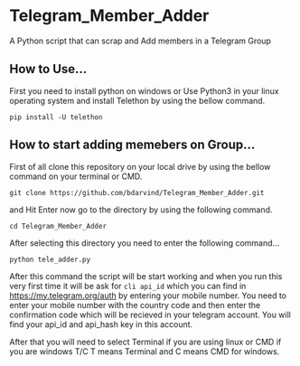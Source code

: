 # Telegram_Member_Adder
A Python script that can scrap and Add members in a Telegram Group

## How to Use...
First you need to install python on windows or Use Python3 in your linux operating system and install Telethon by using the bellow command.

```cli
pip install -U telethon
```
## How to start adding memebers on Group...
First of all clone this repository on your local drive by using the bellow command on your terminal or CMD.

```cli
git clone https://github.com/bdarvind/Telegram_Member_Adder.git
```
and Hit Enter now go to the directory by using the following command.

```cli
cd Telegram_Member_Adder
```
After selecting this directory you need to enter the following command...
```cli
python tele_adder.py
```
After this command the script will be start working and when you run this very first time it will be ask for ```cli api_id``` which you can find in https://my.telegram.org/auth by entering your mobile number.
You need to enter your mobile number with the country code and then enter the confirmation code which will be recieved in your telegram account. You will find your api_id and api_hash key in this account.

After that you will need to select Terminal if you are using linux or CMD if you are windows T/C T means Terminal and C means CMD for windows.
